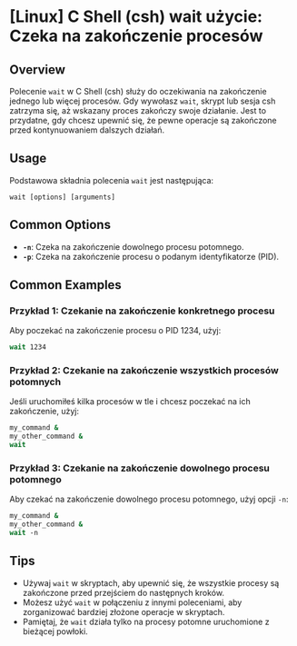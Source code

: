 # [Linux] C Shell (csh) wait użycie: Czeka na zakończenie procesów

## Overview
Polecenie `wait` w C Shell (csh) służy do oczekiwania na zakończenie jednego lub więcej procesów. Gdy wywołasz `wait`, skrypt lub sesja csh zatrzyma się, aż wskazany proces zakończy swoje działanie. Jest to przydatne, gdy chcesz upewnić się, że pewne operacje są zakończone przed kontynuowaniem dalszych działań.

## Usage
Podstawowa składnia polecenia `wait` jest następująca:

```
wait [options] [arguments]
```

## Common Options
- **`-n`**: Czeka na zakończenie dowolnego procesu potomnego.
- **`-p`**: Czeka na zakończenie procesu o podanym identyfikatorze (PID).

## Common Examples

### Przykład 1: Czekanie na zakończenie konkretnego procesu
Aby poczekać na zakończenie procesu o PID 1234, użyj:

```csh
wait 1234
```

### Przykład 2: Czekanie na zakończenie wszystkich procesów potomnych
Jeśli uruchomiłeś kilka procesów w tle i chcesz poczekać na ich zakończenie, użyj:

```csh
my_command &
my_other_command &
wait
```

### Przykład 3: Czekanie na zakończenie dowolnego procesu potomnego
Aby czekać na zakończenie dowolnego procesu potomnego, użyj opcji `-n`:

```csh
my_command &
my_other_command &
wait -n
```

## Tips
- Używaj `wait` w skryptach, aby upewnić się, że wszystkie procesy są zakończone przed przejściem do następnych kroków.
- Możesz użyć `wait` w połączeniu z innymi poleceniami, aby zorganizować bardziej złożone operacje w skryptach.
- Pamiętaj, że `wait` działa tylko na procesy potomne uruchomione z bieżącej powłoki.